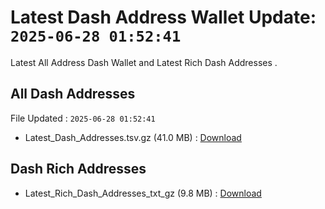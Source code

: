 # Latest Dash Address Wallet Update: `2025-06-28 01:52:41`

Latest All Address Dash Wallet and Latest Rich Dash Addresses .

## All Dash Addresses

File Updated : `2025-06-28 01:52:41`

- Latest_Dash_Addresses.tsv.gz (41.0 MB) : [Download](https://github.com/Pymmdrza/Rich-Address-Wallet/releases/tag/Dash)

## Dash Rich Addresses

- Latest_Rich_Dash_Addresses_txt_gz (9.8 MB) : [Download](https://github.com/Pymmdrza/Rich-Address-Wallet/releases/tag/Dash)

